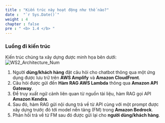 ```yaml
---
title : "Kiến trúc này hoạt động như thế nào?"
date :  "`r Sys.Date()`" 
weight : 4 
chapter : false
pre : " <b> 1.4 </b> "
---
```


### Luồng đi kiến trúc
Kiến trúc chúng ta xây dựng được minh họa bên dưới:
![WS2_Architecture_Num](/images/1/WS2_Architecture_Num.svg?featherlight=false&width=70pc "Build AI Serverless Chatbot")

1. Người **dùng/khách hàng** đặt câu hỏi cho chatbot thông qua một ứng dụng được lưu trữ trên **AWS Amplify** và **Amazon CloudFront**.
2. Câu hỏi được gửi đến **Hàm RAG AWS Lambda** thông qua **Amazon API Gateway**.
3. Để truy xuất ngữ cảnh liên quan từ nguồn tài liệu, hàm RAG gọi API **Amazon Kendra**.
4. Sau đó, hàm RAG gửi nội dung trả về từ API cùng với một prompt được xây dựng trước đó tới model nền tảng (FM) trong **Amazon Bedrock**.
5. Phản hồi trả về từ FM sau đó được gửi lại cho **người dùng/khách hàng**.